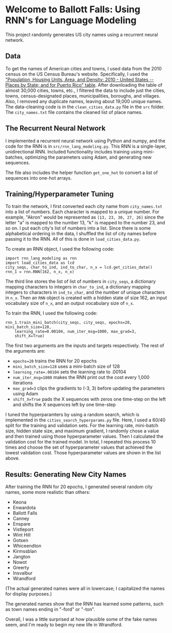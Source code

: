 # Welcome to Ballott Falls: Using RNN's for Language Modeling

This project randomly generates US city names using a recurrent neural network.

## Data
To get the names of American cities and towns, I used data from the 2010 census on the US Census Bureau's website.  Specifically, I used the ["Population, Housing Units, Area, and Density: 2010 - United States -- Places by State; and for Puerto Rico" table](https://factfinder.census.gov/faces/tableservices/jsf/pages/productview.xhtml?pid=DEC_10_SF1_GCTPH1.US13PR&prodType=table).  After downloading the table of almost 30,000 cities, towns, etc., I filtered the data to include just the cities, towns, census-designated places, municipalities, boroughs, and villages.  Also, I removed any duplicate names, leaving about 19,000 unique names.  The data-cleaning code is in the `clean_cities_data.py` file in the `src` folder.  The `city_names.txt` file contains the cleaned list of place names.

## The Recurrent Neural Network

I implemented a recurrent neural network using Python and numpy, and the code for the RNN is in `src/rnn_lang_modeling.py`.  This RNN is a single-layer, unidirectional RNN.  Included functionality includes training using mini-batches, optimizing the parameters using Adam, and generating new sequences.

The file also includes the helper function `get_one_hot` to convert a list of sequences into one-hot arrays.

## Training/Hyperparameter Tuning
To train the network, I first converted each city name from `city_names.txt` into a list of numbers.  Each character is mapped to a unique number.  For example, "Akron" would be represented as `[13, 23, 30, 27, 26]` since the letter "a" is mapped to the number 13, "k" is mapped to the number 23, and so on.  I put each city's list of numbers into a list.  Since there is some alphabetical ordering in the data, I shuffled the list of city names before passing it to the RNN.  All of this is done in `load_cities_data.py`.

To create an RNN object, I used the following code:
```
import rnn_lang_modeling as rnn
import load_cities_data as lcd
city_seqs, char_to_ind, ind_to_char, n_x = lcd.get_cities_data()
rnn_1 = rnn.RNN(162, n_x, n_x)
```

The third line stores the list of list of numbers in `city_seqs`, a dictionary mapping characters to integers in `char_to_ind`, a dictionary mapping integers to characters in `ind_to_char`, and the number of unique characters in `n_x`.  Then an `RNN` object is created with a hidden state of size 162, an input vocabulary size of `n_x`, and an output vocabulary size of `n_x`.

To train the RNN, I used the following code:
```
rnn_1.train_mini_batch(city_seqs, city_seqs, epochs=20, mini_batch_size=128,
    learning_rate=0.00104, num_iter_msg=1000, max_grad=3,
    shift_X=True)
```

The first two arguments are the inputs and targets respectively.  The rest of the arguments are:
- `epochs=20` trains the RNN for 20 epochs
- `mini_batch_size=128` uses a mini-batch size of 128 
- `learning_rate=.00104` sets the learning rate to .00104
- `num_iter_msg=1000` makes the RNN print out the cost every 1,000 iterations
- `max_grad=3` clips the gradients to (-3, 3) before updating the parameters using Adam
- `shift_X=True` pads the X sequences with zeros one time-step on the left and shifts the X sequences left by one time-step

I tuned the hyperparamters by using a random search, which is implemented in the `cities_search_hyperparams.py` file.  Here, I used a 60/40 split for the training and validation sets.  For the learning rate, mini-batch size, hidden state size, and maximum gradient, I randomly chose a value and then trained using those hyperparameter values.  Then I calculated the validation cost for the trained model.  In total, I repeated this process 10 times and choose the set of hyperparameter values that achieved the lowest validation cost.  Those hyperparameter values are shown in the list above.

## Results: Generating New City Names

After training the RNN for 20 epochs, I generated several random city names, some more realistic than others:

- Keona
- Enwardota
- Ballott Falls
- Canney
- Enspare
- Vistleport
- Wint Hill
- Gotsen
- Whiceendton
- Kirmssblan
- Jangton
- Nowot
- Greerty
- Insvalbur
- Wrandford

(The actual generated names were all in lowercase; I capitalized the names for display purposes.)

The generated names show that the RNN has learned some patterns, such as town names ending in "-ford" or "-ton".

Overall, I was a little surprised at how plausible some of the fake names seem, and I'm ready to begin my new life in Wrandford.